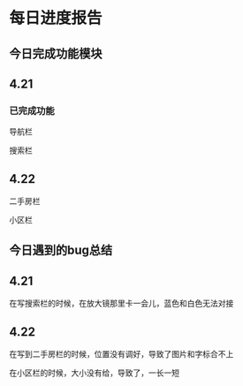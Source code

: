# 每日进度报告



## 今日完成功能模块



## 4.21

### 已完成功能

导航栏  

搜索栏



## 4.22

二手房栏

小区栏





## 今日遇到的bug总结



## 4.21

在写搜索栏的时候，在放大镜那里卡一会儿，蓝色和白色无法对接



## 4.22

在写到二手房栏的时候，位置没有调好，导致了图片和字标合不上



在小区栏的时候，大小没有给，导致了，一长一短